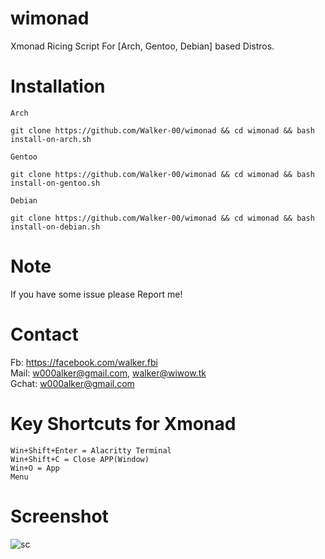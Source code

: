 # wimonad
Xmonad Ricing Script For [Arch, Gentoo, Debian] based Distros.

# Installation

<code>Arch</code>

```
git clone https://github.com/Walker-00/wimonad && cd wimonad && bash install-on-arch.sh
```

<code>Gentoo</code>

```
git clone https://github.com/Walker-00/wimonad && cd wimonad && bash install-on-gentoo.sh
```

<code>Debian</code>

```
git clone https://github.com/Walker-00/wimonad && cd wimonad && bash install-on-debian.sh
```

# Note
If you have some issue please Report me!

# Contact

Fb: https://facebook.com/walker.fbi
<br>
Mail: w000alker@gmail.com, walker@wiwow.tk<br>
Gchat: w000alker@gmail.com

# Key Shortcuts for Xmonad

<code>Win+Shift+Enter = Alacritty Terminal</code><br>
<code>Win+Shift+C     = Close APP(Window)</code><br>
<code>Win+O           = App Menu</code><br>

# Screenshot

![sc](https://user-images.githubusercontent.com/85013114/194763354-157d489f-2c35-4511-87a5-cbc00c26884f.png)

